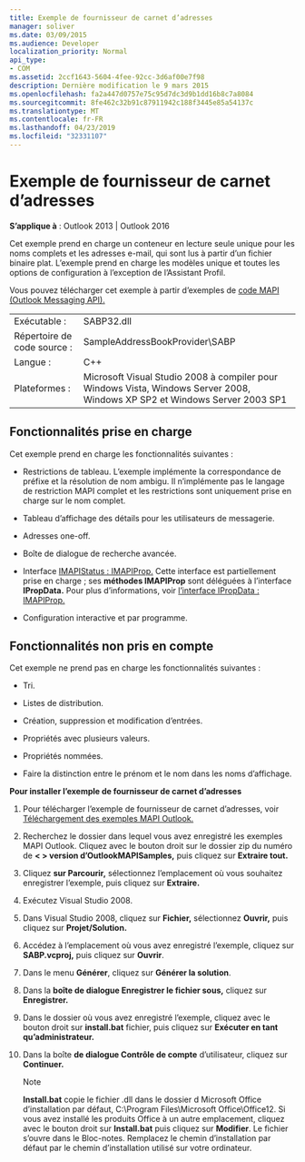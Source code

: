 ```yaml
---
title: Exemple de fournisseur de carnet d’adresses
manager: soliver
ms.date: 03/09/2015
ms.audience: Developer
localization_priority: Normal
api_type:
- COM
ms.assetid: 2ccf1643-5604-4fee-92cc-3d6af00e7f98
description: Dernière modification le 9 mars 2015
ms.openlocfilehash: fa2a447d0757e75c95d7dc3d9b1dd16b8c7a8084
ms.sourcegitcommit: 8fe462c32b91c87911942c188f3445e85a54137c
ms.translationtype: MT
ms.contentlocale: fr-FR
ms.lasthandoff: 04/23/2019
ms.locfileid: "32331107"
---
```

# <a name="address-book-provider-sample"></a>Exemple de fournisseur de carnet d’adresses

  
  
**S’applique à** : Outlook 2013 | Outlook 2016 
  
Cet exemple prend en charge un conteneur en lecture seule unique pour les noms complets et les adresses e-mail, qui sont lus à partir d’un fichier binaire plat. L’exemple prend en charge les modèles unique et toutes les options de configuration à l’exception de l’Assistant Profil.
  
Vous pouvez télécharger cet exemple à partir d’exemples de [code MAPI (Outlook Messaging API).](https://go.microsoft.com/fwlink/?LinkId=129740
)
  
|||
|:-----|:-----|
|Exécutable :  <br/> |SABP32.dll  <br/> |
| Répertoire de code source :  <br/> |SampleAddressBookProvider\SABP  <br/> |
|Langue :  <br/> |C++  <br/> |
|Plateformes :  <br/> |Microsoft Visual Studio 2008 à compiler pour Windows Vista, Windows Server 2008, Windows XP SP2 et Windows Server 2003 SP1  <br/> |
   
## <a name="supported-features"></a>Fonctionnalités prise en charge

Cet exemple prend en charge les fonctionnalités suivantes :
  
- Restrictions de tableau. L’exemple implémente la correspondance de préfixe et la résolution de nom ambigu. Il n’implémente pas le langage de restriction MAPI complet et les restrictions sont uniquement prise en charge sur le nom complet.
    
- Tableau d’affichage des détails pour les utilisateurs de messagerie. 
    
- Adresses one-off.
    
- Boîte de dialogue de recherche avancée.
    
- Interface [IMAPIStatus : IMAPIProp.](imapistatusimapiprop.md) Cette interface est partiellement prise en charge ; ses **méthodes IMAPIProp** sont déléguées à l’interface **IPropData.** Pour plus d’informations, voir [l’interface IPropData : IMAPIProp.](ipropdataimapiprop.md) 
    
- Configuration interactive et par programme.
    
## <a name="unsupported-features"></a>Fonctionnalités non pris en compte

Cet exemple ne prend pas en charge les fonctionnalités suivantes :
  
- Tri.
    
- Listes de distribution.
    
- Création, suppression et modification d’entrées.
    
- Propriétés avec plusieurs valeurs.
    
- Propriétés nommées.
    
- Faire la distinction entre le prénom et le nom dans les noms d’affichage.
    
 **Pour installer l’exemple de fournisseur de carnet d’adresses**
  
1. Pour télécharger l’exemple de fournisseur de carnet d’adresses, voir [Téléchargement des exemples MAPI Outlook.](downloading-the-outlook-mapi-samples.md)
    
2. Recherchez le dossier dans lequel vous avez enregistré les exemples MAPI Outlook. Cliquez avec le bouton droit sur le dossier zip du numéro de **\< \> version d’OutlookMAPISamples,** puis cliquez sur **Extraire tout.**
    
3. Cliquez **sur Parcourir,** sélectionnez l’emplacement où vous souhaitez enregistrer l’exemple, puis cliquez sur **Extraire.**
    
4. Exécutez Visual Studio 2008.
    
5. Dans Visual Studio 2008, cliquez sur **Fichier,** sélectionnez **Ouvrir,** puis cliquez sur **Projet/Solution.**
    
6. Accédez à l’emplacement où vous avez enregistré l’exemple, cliquez sur **SABP.vcproj,** puis cliquez sur **Ouvrir**.
    
7. Dans le menu **Générer**, cliquez sur **Générer la solution**.
    
8. Dans la **boîte de dialogue Enregistrer le fichier sous,** cliquez sur **Enregistrer.**
    
9. Dans le dossier où vous avez enregistré l’exemple, cliquez avec le bouton droit sur **install.bat** fichier, puis cliquez sur **Exécuter en tant qu’administrateur.**
    
10. Dans la boîte **de dialogue Contrôle de compte** d’utilisateur, cliquez sur **Continuer.**
    
    > [!NOTE]
    > **Install.bat** copie le fichier .dll dans le dossier d Microsoft Office d’installation par défaut, C:\Program Files\Microsoft Office\Office12\. Si vous avez installé les produits Office à un autre emplacement, cliquez avec le bouton droit sur **Install.bat** puis cliquez sur **Modifier**. Le fichier s’ouvre dans le Bloc-notes. Remplacez le chemin d’installation par défaut par le chemin d’installation utilisé sur votre ordinateur. 
  

